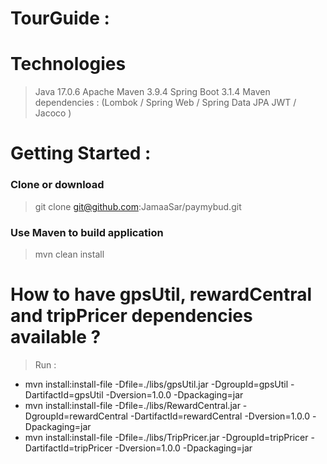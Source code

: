 
# TourGuide :

# Technologies

> Java 17.0.6
> Apache Maven 3.9.4
> Spring Boot 3.1.4
> Maven dependencies : (Lombok / Spring Web / Spring Data JPA JWT / Jacoco )


# Getting Started :
### Clone or download

> git clone git@github.com:JamaaSar/paymybud.git


### Use Maven to build application

> mvn clean install

# How to have gpsUtil, rewardCentral and tripPricer dependencies available ?

> Run : 
- mvn install:install-file -Dfile=./libs/gpsUtil.jar -DgroupId=gpsUtil 
  -DartifactId=gpsUtil -Dversion=1.0.0 -Dpackaging=jar  
- mvn install:install-file -Dfile=./libs/RewardCentral.jar -DgroupId=rewardCentral 
  -DartifactId=rewardCentral -Dversion=1.0.0 -Dpackaging=jar  
- mvn install:install-file -Dfile=./libs/TripPricer.jar -DgroupId=tripPricer 
  -DartifactId=tripPricer -Dversion=1.0.0 -Dpackaging=jar


